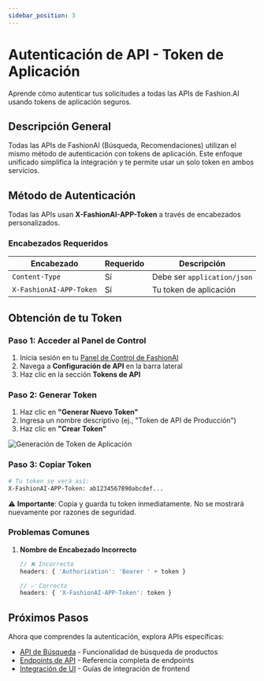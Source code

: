 ```yaml
---
sidebar_position: 3
---
```


# Autenticación de API - Token de Aplicación

Aprende cómo autenticar tus solicitudes a todas las APIs de Fashion.AI usando tokens de aplicación seguros.

## Descripción General

Todas las APIs de FashionAI (Búsqueda, Recomendaciones) utilizan el mismo método de autenticación con tokens de aplicación. Este enfoque unificado simplifica la integración y te permite usar un solo token en ambos servicios.

## Método de Autenticación

Todas las APIs usan **X-FashionAI-APP-Token** a través de encabezados personalizados.

### Encabezados Requeridos

| Encabezado | Requerido | Descripción |
|--------|----------|-------------|
| `Content-Type` | Sí | Debe ser `application/json` |
| `X-FashionAI-APP-Token` | Sí | Tu token de aplicación |

## Obtención de tu Token

### Paso 1: Acceder al Panel de Control

1. Inicia sesión en tu [Panel de Control de FashionAI](https://dashboard.fashionaiale.com)
2. Navega a **Configuración de API** en la barra lateral
3. Haz clic en la sección **Tokens de API**

### Paso 2: Generar Token

1. Haz clic en **"Generar Nuevo Token"**
2. Ingresa un nombre descriptivo (ej., "Token de API de Producción")
4. Haz clic en **"Crear Token"**

![Generación de Token de Aplicación](/img/app-token.png)

### Paso 3: Copiar Token

```bash
# Tu token se verá así:
X-FashionAI-APP-Token: ab1234567890abcdef...
```

⚠️ **Importante**: Copia y guarda tu token inmediatamente. No se mostrará nuevamente por razones de seguridad.

### Problemas Comunes

1. **Nombre de Encabezado Incorrecto**
   ```javascript
   // ❌ Incorrecto
   headers: { 'Authorization': 'Bearer ' + token }

   // ✅ Correcto
   headers: { 'X-FashionAI-APP-Token': token }
   ```

## Próximos Pasos

Ahora que comprendes la autenticación, explora APIs específicas:

- [API de Búsqueda](./search/overview) - Funcionalidad de búsqueda de productos
- [Endpoints de API](./api-endpoints) - Referencia completa de endpoints
- [Integración de UI](./ui-integration) - Guías de integración de frontend
